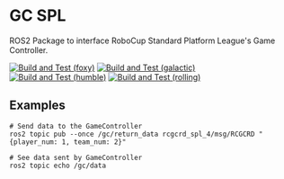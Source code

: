 # GC SPL

ROS2 Package to interface RoboCup Standard Platform League's Game Controller.

[![Build and Test (foxy)](https://github.com/ros-sports/gc_spl/actions/workflows/build_and_test_foxy.yaml/badge.svg?branch=galactic)](https://github.com/ros-sports/gc_spl/actions/workflows/build_and_test_foxy.yaml?query=branch:galactic)
[![Build and Test (galactic)](https://github.com/ros-sports/gc_spl/actions/workflows/build_and_test_galactic.yaml/badge.svg?branch=galactic)](https://github.com/ros-sports/gc_spl/actions/workflows/build_and_test_galactic.yaml?query=branch:galactic)
[![Build and Test (humble)](https://github.com/ros-sports/gc_spl/actions/workflows/build_and_test_humble.yaml/badge.svg?branch=rolling)](https://github.com/ros-sports/gc_spl/actions/workflows/build_and_test_humble.yaml?query=branch:rolling)
[![Build and Test (rolling)](https://github.com/ros-sports/gc_spl/actions/workflows/build_and_test_rolling.yaml/badge.svg?branch=rolling)](https://github.com/ros-sports/gc_spl/actions/workflows/build_and_test_rolling.yaml?query=branch:rolling)


## Examples

    # Send data to the GameController
    ros2 topic pub --once /gc/return_data rcgcrd_spl_4/msg/RCGCRD "{player_num: 1, team_num: 2}"

    # See data sent by GameController
    ros2 topic echo /gc/data